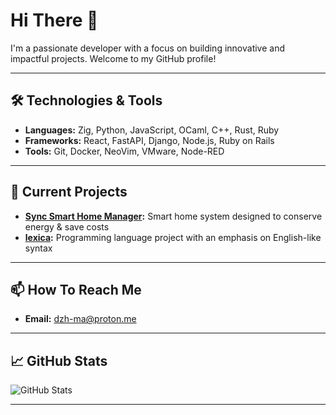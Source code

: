 # Hi There 👋

I'm a passionate developer with a focus on building innovative and impactful projects.
Welcome to my GitHub profile!

---

## 🛠️ Technologies & Tools

- **Languages:** Zig, Python, JavaScript, OCaml, C++, Rust, Ruby
- **Frameworks:** React, FastAPI, Django, Node.js, Ruby on Rails
- **Tools:** Git, Docker, NeoVim, VMware, Node-RED

---

## 🔭 Current Projects

- **[Sync Smart Home Manager](https://github.com/dzh-ma/sync):** Smart home system designed to conserve energy & save costs
- **[lexica](https://github.com/dzh-ma/lexica):** Programming language project with an emphasis on English-like syntax

---

## 📫 How To Reach Me

- **Email:** [dzh-ma@proton.me](mailto:dzh-ma@proton.me)

---

## 📈 GitHub Stats

![GitHub Stats](https://github-readme-stats.vercel.app/api?username=dzh-ma&show_icons=true&theme=default)

---
